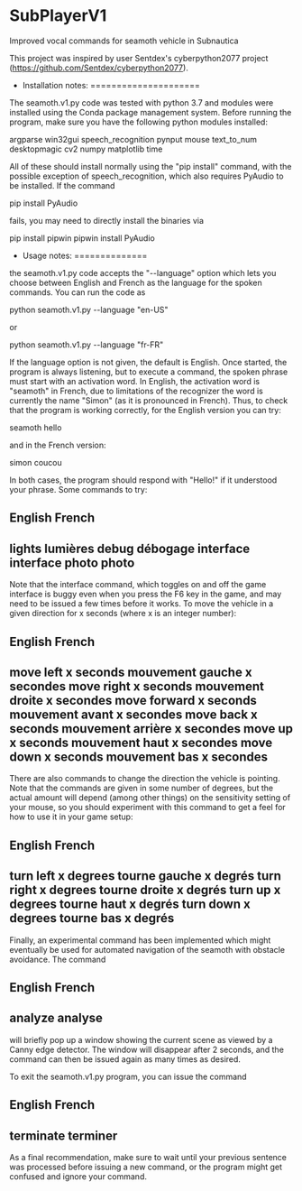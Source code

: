 # SubPlayerV1
Improved vocal commands for seamoth vehicle in Subnautica

This project was inspired by user Sentdex's cyberpython2077 project (https://github.com/Sentdex/cyberpython2077).

* Installation notes:
=====================

The seamoth.v1.py code was tested with python 3.7 and modules were installed using the Conda package management system.  Before running the program, make sure you have the following python modules installed:

argparse
win32gui
speech_recognition
pynput
mouse
text_to_num
desktopmagic
cv2
numpy
matplotlib
time

All of these should install normally using the "pip install" command, with the possible exception of speech_recognition, which also requires PyAudio to be installed.  If the command

pip install PyAudio

fails, you may need to directly install the binaries via

pip install pipwin
pipwin install PyAudio

* Usage notes:
==============

the seamoth.v1.py code accepts the "--language" option which lets you choose between English and French as the language for the spoken commands.  You can run the code as

python seamoth.v1.py --language "en-US"

or

python seamoth.v1.py --language "fr-FR"

If the language option is not given, the default is English.  Once started, the program is always listening, but to execute a command, the spoken phrase must start with an activation word.  In English, the activation word is "seamoth" in French, due to limitations of the recognizer the word is currently the name "Simon" (as it is pronounced in French).  Thus, to check that the program is working correctly, for the English version you can try:

seamoth hello

and in the French version:

simon coucou

In both cases, the program should respond with "Hello!" if it understood your phrase.  Some commands to try:

English		French
-------------------------
lights		lumières
debug		débogage
interface	interface
photo		photo
-------------------------

Note that the interface command, which toggles on and off the game interface is buggy even when you press the F6 key in the game, and may need to be issued a few times before it works.
To move the vehicle in a given direction for x seconds (where x is an integer number):

English			French
----------------------------------------------------
move left x seconds	mouvement gauche x secondes
move right x seconds	mouvement droite x secondes
move forward x seconds	mouvement avant x secondes
move back x seconds	mouvement arrière x secondes
move up x seconds	mouvement haut x secondes
move down x seconds	mouvement bas x secondes
----------------------------------------------------

There are also commands to change the direction the vehicle is pointing.  Note that the commands are given in some number of degrees, but the actual amount will depend (among other things) on the sensitivity setting of your mouse, so you should experiment with this command to get a feel for how to use it in your game setup:

English			French
----------------------------------------------
turn left x degrees	tourne gauche x degrés
turn right x degrees	tourne droite x degrés
turn up x degrees	tourne haut x degrés
turn down x degrees	tourne bas x degrés
----------------------------------------------

Finally, an experimental command has been implemented which might eventually be used for automated navigation of the seamoth with obstacle avoidance.  The command

English		French
-----------------------
analyze		analyse
-----------------------

will briefly pop up a window showing the current scene as viewed by a Canny edge detector.  The window will disappear after 2 seconds, and the command can then be issued again as many times as desired.

To exit the seamoth.v1.py program, you can issue the command

English		French
------------------------
terminate	terminer
------------------------

As a final recommendation, make sure to wait until your previous sentence was processed before issuing a new command, or the program might get confused and ignore your command.
